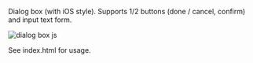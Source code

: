 Dialog box (with iOS style).
Supports 1/2 buttons (done / cancel, confirm) and input text form.

![dialog box js](http://tudormoldovan.eu/git-assets/preview-dialog.png)

See index.html for usage.
